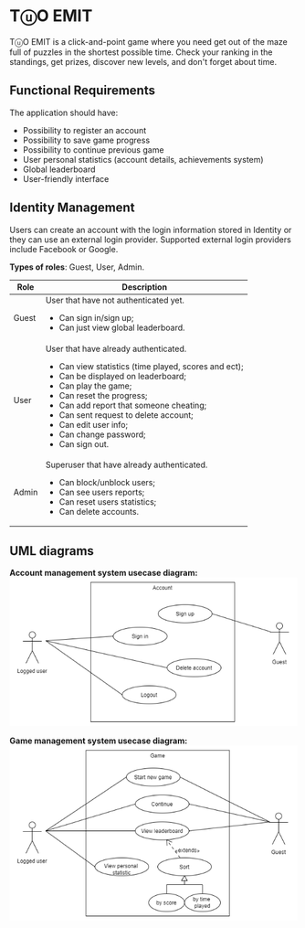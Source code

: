 # TⓤO EMIT
TⓤO EMIT is a click-and-point game where you need get out of the maze full of puzzles in the shortest possible time. Check your ranking in the standings, get prizes, discover new levels, and don't forget about time.

## Functional Requirements 

The application should have:
*	Possibility to register an account
*	Possibility to save game progress
*	Possibility to continue previous game
*	User personal statistics (account details, achievements system)
*	Global leaderboard
*	User-friendly interface

## Identity Management

Users can create an account with the login information stored in Identity or they can use an external login provider. Supported external login providers include Facebook or Google.

**Types of roles**: Guest, User, Admin.

| Role       | Description                                                    |        
| ---------- | -------------------------------------------------------------- |
| Guest      |  User that have not authenticated yet. <ul><li>Can sign in/sign up;</li><li>Can just view global leaderboard.</li></ul>  |
| User       |  User that have already authenticated. <ul><li>Can view statistics (time played, scores and ect);</li><li>Can be displayed on leaderboard;</li><li>Can play the game;</li><li>Can reset the progress;</li><li>Can add report that someone cheating;</li><li>Can sent request to delete account;</li><li>Can edit user info;</li><li>Can change password;</li><li>Can sign out.</li></ul> |
| Admin      |  Superuser that have already authenticated. <ul><li>Can block/unblock users;</li><li> Can see users reports;</li><li>Can reset users statistics;</li><li>Can delete accounts.</li></ul> |

## UML diagrams
**Account management system usecase diagram:**
![Account management system usecase diagram](./src/Account_usecase.png)

**Game management system usecase diagram:**
![Game management system usecase diagram](./src/Game_managements_usecase.png)
